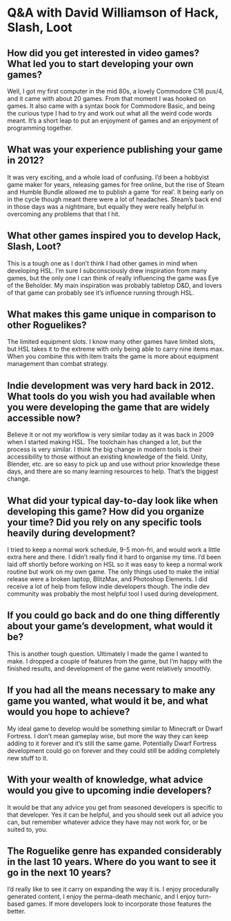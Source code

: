# Q&A with David Williamson of Hack, Slash, Loot

## How did you get interested in video games? What led you to start developing your own games?

Well, I got my first computer in the mid 80s, a lovely Commodore C16 pus/4, and it came with about 20 games. From that moment I was hooked on games. It also came with a syntax book for Commodore Basic, and being the curious type I had to try and work out what all the weird code words meant. It’s a short leap to put an enjoyment of games and an enjoyment of programming together.

## What was your experience publishing your game in 2012?

It was very exciting, and a whole load of confusing. I’d been a hobbyist game maker for years, releasing games for free online, but the rise of Steam and Humble Bundle allowed me to publish a game ‘for real’. It being early on in the cycle though meant there were a lot of headaches. Steam’s back end in those days was a nightmare, but equally they were really helpful in overcoming any problems that that I hit.

## What other games inspired you to develop Hack, Slash, Loot?

This is a tough one as I don’t think I had other games in mind when developing HSL. I’m sure I subconsciously drew inspiration from many games, but the only one I can think of really influencing the game was Eye of the Beholder. My main inspiration was probably tabletop D&D, and lovers of that game can probably see it’s influence running through HSL.

## What makes this game unique in comparison to other Roguelikes?

The limited equipment slots. I know many other games have limited slots, but HSL takes it to the extreme with only being able to carry nine items max. When you combine this with item traits the game is more about equipment management than combat strategy.

## Indie development was very hard back in 2012. What tools do you wish you had available when you were developing the game that are widely accessible now?

Believe it or not my workflow is very similar today as it was back in 2009 when I started making HSL. The toolchain has changed a lot, but the process is very similar. I think the big change in modern tools is their accessibility to those without an existing knowledge of the field. Unity, Blender, etc. are so easy to pick up and use without prior knowledge these days, and there are so many learning resources to help. That’s the biggest change.

## What did your typical day-to-day look like when developing this game? How did you organize your time? Did you rely on any specific tools heavily during development?

I tried to keep a normal work schedule, 9-5 mon-fri, and would work a little extra here and there. I didn’t really find it hard to organise my time. I’d been laid off shortly before working on HSL so it was easy to keep a normal work routine but work on my own game. The only things used to make the initial release were a broken laptop, BlitzMax, and Photoshop Elements. I did receive a lot of help from fellow indie developers though. The indie dev community was probably the most helpful tool I used during development.

## If you could go back and do one thing differently about your game’s development, what would it be?

This is another tough question. Ultimately I made the game I wanted to make. I dropped a couple of features from the game, but I’m happy with the finished results, and development of the game went relatively smoothly.

## If you had all the means necessary to make any game you wanted, what would it be, and what would you hope to achieve?

My ideal game to develop would be something similar to Minecraft or Dwarf Fortress. I don’t mean gameplay wise, but more the way they can keep adding to it forever and it’s still the same game. Potentially Dwarf Fortress development could go on forever and they could still be adding completely new stuff to it.

## With your wealth of knowledge, what advice would you give to upcoming indie developers?

It would be that any advice you get from seasoned developers is specific to that developer. Yes it can be helpful, and you should seek out all advice you can, but remember whatever advice they have may not work for, or be suited to, you.

## The Roguelike genre has expanded considerably in the last 10 years. Where do you want to see it go in the next 10 years?

I’d really like to see it carry on expanding the way it is. I enjoy procedurally generated content, I enjoy the perma-death mechanic, and I enjoy turn-based games. If more developers look to incorporate those features the better.

